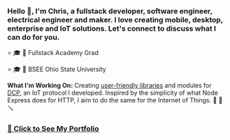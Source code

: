 ### Hello 👋, I'm Chris, a fullstack developer, software engineer, electrical engineer and maker.  I love creating mobile, desktop, enterprise and IoT solutions. Let's connect to discuss what I can do for you. 

 ⭐ 🎓 📜 Fullstack Academy Grad
 
 ⭐ 🎓 📜 BSEE Ohio State University

<b>What I'm Working On:</b> Creating [user-friendly libraries](https://github.com/chrisallenarmbruster/dcp-module) and modules for [DCP](https://dcp.rev4labs.com), an IoT protocol I developed.  Inspired by the simplicity of what Node Express does for HTTP, I aim to do the same for the Internet of Things. 🔨 🔧 🪛

### [👀   Click to See My Portfolio](https://portfolio.rev4labs.com)
